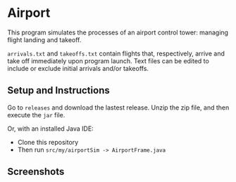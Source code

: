 # Airport
This program simulates the processes of an airport control tower: managing flight landing and takeoff. 

`arrivals.txt` and `takeoffs.txt` contain flights that, respectively, arrive and take off immediately upon program launch. Text files can be edited to include or exclude initial arrivals and/or takeoffs. 

## Setup and Instructions
Go to `releases` and download the lastest release. Unzip the zip file, and then execute the `jar` file.

Or, with an installed Java IDE: 
- Clone this repository
- Then run `src/my/airportSim -> AirportFrame.java` 

## Screenshots
